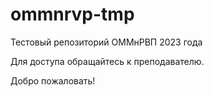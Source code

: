 # ommnrvp-tmp
Тестовый репозиторий ОММнРВП 2023 года

Для доступа обращайтесь к преподавателю.

Добро пожаловать!
